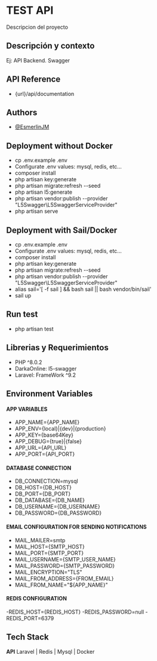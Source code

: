 
# TEST API
Descripcion del proyecto

## Descripción y contexto
Ej: API Backend. Swagger

## API Reference
- {url}/api/documentation
  
## Authors
- [@EsmerlinJM](https://www.github.com/EsmerlinJM)

## Deployment without Docker
- cp .env.example .env
- Configurate .env values: mysql, redis, etc...
- composer install
- php artisan key:generate
- php artisan migrate:refresh --seed
- php artisan l5:generate
- php artisan vendor:publish --provider "L5Swagger\L5SwaggerServiceProvider"
- php artisan serve

## Deployment with Sail/Docker
- cp .env.example .env
- Configurate .env values: mysql, redis, etc...
- composer install
- php artisan key:generate
- php artisan migrate:refresh --seed
- php artisan vendor:publish --provider "L5Swagger\L5SwaggerServiceProvider"
- alias sail='[ -f sail ] && bash sail || bash vendor/bin/sail'
- sail up

## Run test

- php artisan test

## Librerias y Requerimientos
- PHP ^8.0.2
- DarkaOnline: l5-swagger
- Laravel: FrameWork ^9.2

## Environment Variables

#### APP VARIABLES
- APP_NAME={APP_NAME}
- APP_ENV={local}|{dev}|{production}
- APP_KEY={base64Key}
- APP_DEBUG={true}|{false}
- APP_URL={API_URL}
- APP_PORT={API_PORT}


#### DATABASE CONNECTION
- DB_CONNECTION=mysql
- DB_HOST={DB_HOST}
- DB_PORT={DB_PORT}
- DB_DATABASE={DB_NAME}
- DB_USERNAME={DB_USERNAME}
- DB_PASSWORD={DB_PASSWORD}

#### EMAIL CONFIGURATION FOR SENDING NOTIFICATIONS
- MAIL_MAILER=smtp
- MAIL_HOST={SMTP_HOST}
- MAIL_PORT={SMTP_PORT}
- MAIL_USERNAME={SMTP_USER_NAME}
- MAIL_PASSWORD={SMTP_PASSWORD}
- MAIL_ENCRYPTION="TLS"
- MAIL_FROM_ADDRESS={FROM_EMAIL}
- MAIL_FROM_NAME="${APP_NAME}"

#### REDIS CONFIGURATION
-REDIS_HOST={REDIS_HOST}
-REDIS_PASSWORD=null
-REDIS_PORT=6379

  
## Tech Stack

**API** Laravel | Redis | Mysql | Docker
